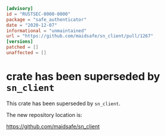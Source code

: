 ```toml
[advisory]
id = "RUSTSEC-0000-0000"
package = "safe_authenticator"
date = "2020-12-07"
informational = "unmaintained"
url = "https://github.com/maidsafe/sn_client/pull/1267"
[versions]
patched = []
unaffected = []
```

# crate has been superseded by `sn_client`

This crate has been superseded by `sn_client`.

The new repository location is:

<https://github.com/maidsafe/sn_client>

